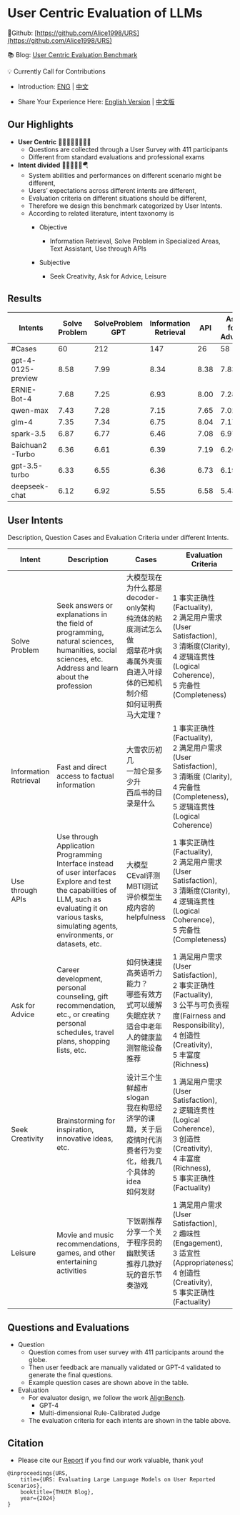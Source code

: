 # User Centric Evaluation of LLMs

📍Github: [https://github.com/Alice1998/URS](https://github.com/Alice1998/URS)

📚 Blog: [User Centric Evaluation Benchmark](https://jiayinwang.notion.site/User-Centric-Evaluation-of-LLMs-e2fae792b39e43ec81b5428437688720?pvs=4)

💡 Currently Call for Contributions

- Introduction: [ENG](Contribution.md) | [中文](Contribution-CN.md)

- Share Your Experience Here: [English Version](https://www.wjx.cn/vm/Qc5XIm2.aspx#) | [中文版](https://www.wjx.cn/vm/YKqvOL9.aspx#)




## Our Highlights

* **User Centric** 🏄🏻‍♀️🏄🏼🏄🏽‍♂️
  * Questions are collected through a User Survey with 411 participants
  * Different from standard evaluations and professional exams
* **Intent divided** 🙇🧑‍💻🧑‍🎨🪂
  * System abilities and performances on different scenario might be different,
  * Users’ expectations across different intents are different,
  * Evaluation criteria on different situations should be different,
  * Therefore we design this benchmark categorized by User Intents.
  * According to related literature, intent taxonomy is
    * Objective
      * Information Retrieval, Solve Problem in Specialized Areas, Text Assistant, Use through APIs
  
    * Subjective
      * Seek Creativity, Ask for Advice, Leisure
  

## Results

| Intents            | Solve Problem | SolveProblem GPT | Information Retrieval | API  | Ask for Advice | Seek Creativity | Leisure | All  |
| ------------------ | ------------- | ---------------- | --------------------- | ---- | -------------- | --------------- | ------- | ---- |
| #Cases             | 60            | 212              | 147                   | 26   | 58             | 57              | 60      | 620  |
| gpt-4-0125-preview | 8.58          | 7.99             | 8.34                  | 8.38 | 7.83           | 7.56            | 7.70    | 8.06 |
| ERNIE-Bot-4        | 7.68          | 7.25             | 6.93                  | 8.00 | 7.28           | 7.07            | 6.97    | 7.21 |
| qwen-max           | 7.43          | 7.28             | 7.15                  | 7.65 | 7.02           | 6.79            | 6.63    | 7.15 |
| glm-4              | 7.35          | 7.34             | 6.75                  | 8.04 | 7.17           | 6.84            | 5.95    | 7.03 |
| spark-3.5          | 6.87          | 6.77             | 6.46                  | 7.08 | 6.97           | 6.39            | 6.17    | 6.64 |
| Baichuan2-Turbo    | 6.36          | 6.61             | 6.39                  | 7.19 | 6.26           | 5.81            | 5.68    | 6.36 |
| gpt-3.5-turbo      | 6.33          | 6.55             | 6.36                  | 6.73 | 6.19           | 5.14            | 5.52    | 6.23 |
| deepseek-chat      | 6.12          | 6.92             | 5.55                  | 6.58 | 5.43           | 5.89            | 4.23    | 6.01 |

## User Intents

Description, Question Cases and Evaluation Criteria under different Intents.

| Intent                | Description                                                  | Cases                                                        | Evaluation Criteria                                          |
| --------------------- | ------------------------------------------------------------ | ------------------------------------------------------------ | ------------------------------------------------------------ |
| Solve Problem         | Seek answers or explanations in the field of programming, natural sciences, humanities, social sciences, etc.<br />Address and learn about the profession | 大模型现在为什么都是decoder-only架构<br />纯流体的粘度测试怎么做<br />烟草花叶病毒属外壳蛋白进入叶绿体的已知机制介绍<br />如何证明费马大定理？ | 1 事实正确性(Factuality),<br />2 满足用户需求(User Satisfaction), <br />3 清晰度(Clarity), <br />4 逻辑连贯性(Logical Coherence), <br />5 完备性(Completeness) |
| Information Retrieval | Fast and direct access to factual information                | 大雪农历初几<br />一加仑是多少升<br />西瓜书的目录是什么     | 1 事实正确性(Factuality),<br />2 满足用户需求(User Satisfaction), <br />3 清晰度 (Clarity), <br />4 完备性 (Completeness), <br />5 逻辑连贯性(Logical Coherence) |
| Use through APIs      | Use through Application Programming Interface instead of user interfaces<br />Explore and test the capabilities of LLM, such as evaluating it on various tasks, simulating agents, environments, or datasets, etc. | 大模型CEval评测<br />MBTI测试<br />评价模型生成内容的helpfulness | 1 事实正确性(Factuality),<br />2 满足用户需求(User Satisfaction), <br />3 清晰度(Clarity), <br />4 逻辑连贯性(Logical Coherence), <br />5 完备性(Completeness) |
| Ask for Advice        | Career development, personal counseling, gift recommendation, etc., or creating personal schedules, travel plans, shopping lists, etc. | 如何快速提高英语听力能力？<br />哪些有效方式可以缓解失眠症状？<br />适合中老年人的健康监测智能设备推荐 | 1 满足用户需求(User Satisfaction),<br />2 事实正确性(Factuality), <br />3 公平与可负责程度(Fairness and Responsibility), <br />4 创造性(Creativity), <br />5 丰富度(Richness) |
| Seek Creativity       | Brainstorming for inspiration, innovative ideas, etc.        | 设计三个生鲜超市slogan<br />我在构思经济学的课题，关于后疫情时代消费者行为变化，给我几个具体的idea<br />如何发财 | 1 满足用户需求(User Satisfaction),<br />2 逻辑连贯性(Logical Coherence), <br />3 创造性(Creativity), <br />4 丰富度(Richness), <br />5 事实正确性(Factuality) |
| Leisure               | Movie and music recommendations, games, and other entertaining activities | 下饭剧推荐<br />分享一个关于程序员的幽默笑话<br />推荐几款好玩的音乐节奏游戏 | 1 满足用户需求(User Satisfaction),<br />2 趣味性 (Engagement), <br />3 适宜性 (Appropriateness), <br />4 创造性 (Creativity), <br />5 事实正确性 (Factuality) |

## Questions and Evaluations

- Question
  - Question comes from user survey with 411 participants around the globe.
  - Then user feedback are manually validated or GPT-4 validated to generate the final questions.
  - Example question cases are shown above in the table.
- Evaluation
  - For evaluator design, we follow the work [AlignBench](https://arxiv.org/pdf/2311.18743.pdf).
    - GPT-4
    - Multi-dimensional Rule-Calibrated Judge
  - The evaluation criteria for each intents are shown in the table above.

## Citation

- Please cite our [Report](https://jiayinwang.notion.site/User-Centric-Evaluation-of-LLMs-e2fae792b39e43ec81b5428437688720?pvs=4) if you find our work valuable, thank you!

```
@inproceedings{URS,
	title={URS: Evaluating Large Language Models on User Reported Scenarios},
	booktitle={THUIR Blog},
	year={2024}
}
```
